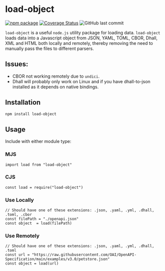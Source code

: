 # load-object

[![npm package][npm-image]][npm-url]
[![Coverage Status][coveralls-image]][coveralls-url]
![GitHub last commit](https://img.shields.io/github/last-commit/mithrayls/js-load-object)
<!--
![npms.io (quality)](https://img.shields.io/npms-io/quality-score/load-object)
-->

`load-object` is a useful `node.js` utility package for loading data. `load-object` loads data into a Javascript object from JSON, YAML, TOML, CBOR, Dhall, XML and HTML both locally and remotely, thereby removing the need to manually pass the files to different parsers.

## Issues:
- CBOR not working remotely due to `undici`.
- Dhall will probably only work on Linux and if you have dhall-to-json installed as it depends on native bindings.

## Installation

```bash
npm install load-object
```

## Usage

Include with either module type:

### MJS
``` node
import load from "load-object"
```
### CJS
``` node
const load = require("load-object")
```

### Use Locally
```node
// Should have one of these extensions: .json, .yaml, .yml, .dhall, .toml, .cbor
const filePath = "./openapi.json"
const object  = load(filePath)
```

### Use Remotely
```node
// Should have one of these extensions: .json, .yaml, .yml, .dhall, .toml
const url = "https://raw.githubusercontent.com/OAI/OpenAPI-Specification/main/examples/v3.0/petstore.json"
const object = load(url)
```

[npm-image]: https://img.shields.io/npm/v/load-object.svg
[npm-url]: http://npmjs.org/package/load-object
[coveralls-image]: https://coveralls.io/repos/github/mithrayls/js-load-object/badge.svg?branch=main
[coveralls-url]: https://coveralls.io/github/mithrayls/js-load-object?branch=main
